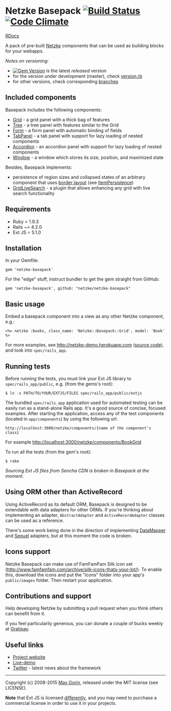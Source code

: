 # Netzke Basepack [![Build Status](https://travis-ci.org/netzke/netzke-basepack.png?branch=master)](https://travis-ci.org/netzke/netzke-basepack) [![Code Climate](https://codeclimate.com/github/netzke/netzke-basepack.png)](https://codeclimate.com/github/netzke/netzke-basepack)

[RDocs](http://rdoc.info/github/netzke/netzke-basepack)

A pack of pre-built [Netzke](http://netzke.org) components that can be used as building blocks for your webapps.

*Notes on versioning:*
* [![Gem Version](https://badge.fury.io/rb/netzke-basepack.png)](http://badge.fury.io/rb/netzke-basepack) is the latest *released* version
* for the version under development (master), check [version.rb](https://github.com/netzke/netzke-core/blob/master/lib/netzke/core/version.rb)
* for other versions, check corresponding [branches](https://github.com/netzke/netzke-core/branches)

## Included components

Basepack includes the following components:

* [Grid](http://rdoc.info/github/netzke/netzke-basepack/Netzke/Basepack/Grid) - a grid panel with a thick bag of features
* [Tree](http://rdoc.info/github/netzke/netzke-basepack/Netzke/Basepack/Tree) - a tree panel with features similar to the Grid
* [Form](http://rdoc.info/github/netzke/netzke-basepack/Netzke/Basepack/Form) - a form panel with automatic binding of fields
* [TabPanel](http://rdoc.info/github/netzke/netzke-basepack/Netzke/Basepack/TabPanel) - a tab panel with support for lazy loading of nested components
* [Accordion](http://rdoc.info/github/netzke/netzke-basepack/Netzke/Basepack/Accordion) - an accordion panel with support for lazy loading of nested components
* [Window](http://rdoc.info/github/netzke/netzke-basepack/Netzke/Basepack/Window) - a window which stores its size, position, and maximized state

Besides, Basepack implements:

* persistence of region sizes and collapsed states of an arbitrary component that uses
[border layout](http://docs.sencha.com/ext-js/4-1/#!/api/Ext.layout.container.Border) (see [ItemPersistence](http://rdoc.info/github/netzke/netzke-basepack/Netzke/Basepack/ItemPersistence))
* [GridLiveSearch](http://rdoc.info/github/netzke/netzke-basepack/Netzke/Basepack/GridLiveSearch) - a plugin that allows
enhancing any grid with live search functionality

## Requirements

* Ruby > 1.9.3
* Rails ~> 4.2.0
* Ext JS = 5.1.0

## Installation

In your Gemfile:

    gem 'netzke-basepack'

For the "edge" stuff, instruct bundler to get the gem straight from GitHub:

    gem 'netzke-basepack', github: "netzke/netzke-basepack"

## Basic usage

Embed a basepack component into a view as any other Netzke component, e.g.:

```erb
<%= netzke :books, class_name: 'Netzke::Basepack::Grid', model: 'Book' %>
```

For more examples, see http://netzke-demo.herokuapp.com ([source code](https://github.com/netzke/netzke-demo)), and look
into `spec/rails_app`.

## Running tests

Before running the tests, you must link your Ext JS library to `spec/rails_app/public`, e.g. (from the gems's root):

    $ ln -s PATH/TO/YOUR/EXTJS/FILES spec/rails_app/public/extjs

The bundled `spec/rails_app` application used for automated testing can be easily run as a stand-alone Rails app. It's a
good source of concise, focused examples. After starting the application, access any of the test components (located in
`app/components`) by using the following url:

    http://localhost:3000/netzke/components/{name of the component's class}

For example [http://localhost:3000/netzke/components/BookGrid](http://localhost:3000/netzke/components/BookGrid)

To run all the tests (from the gem's root):

    $ rake

*Sourcing Ext JS files from Sencha CDN is broken in Basepack at the moment*.

## Using ORM other than ActiveRecord

Using ActiveRecord as its default ORM, Basepack is designed to be extendable with data adapters for other ORMs. If
you're thinking about implementing an adapter, `AbstractAdapter` and `ActiveRecordAdapter` classes can be used as a
reference.

There's some work being done in the direction of implementing
[DataMapper](https://github.com/nomadcoder/netzke-basepack-dm) and
[Sequel](https://github.com/nomadcoder/netzke-basepack-sequel) adapters, but at this moment the code is broken.

## Icons support

Netzke Basepack can make use of FamFamFam Silk icon set (http://www.famfamfam.com/archive/silk-icons-thats-your-lot/).
To enable this, download the icons and put the "icons" folder into your app's `public/images` folder. Then restart your
application.

## Contributions and support

Help developing Netzke by submitting a pull request when you think others can benefit from it.

If you feel particularily generous, you can donate a couple of bucks weekly at [Gratipay](https://www.gittip.com/mxgrn/).

## Useful links
* [Project website](http://netzke.org)
* [Live-demo](http://netzke-demo.herokuapp.com)
* [Twitter](http://twitter.com/netzke) - latest news about the framework

---
Copyright (c) 2008-2015 [Max Gorin](https://twitter.com/mxgrn), released under the MIT license (see LICENSE).

**Note** that Ext JS is licensed [differently](http://www.sencha.com/products/extjs/license/), and you may need to
purchase a commercial license in order to use it in your projects.
